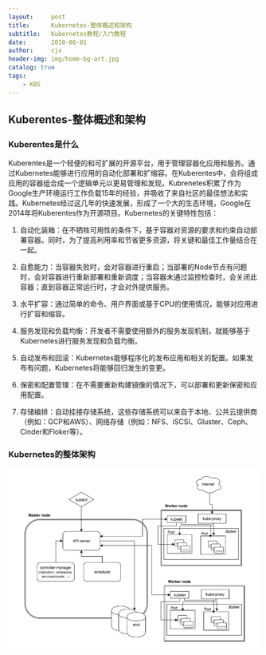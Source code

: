 ```yaml
---
layout:     post
title:      Kubernetes-整体概述和架构
subtitle:   Kubernetes教程/入门教程
date:       2018-06-01
author:     cjx
header-img: img/home-bg-art.jpg
catalog: true
tags:
    - K8S
---
```


## Kuberentes-整体概述和架构

### Kuberentes是什么

Kuberentes是一个轻便的和可扩展的开源平台，用于管理容器化应用和服务。通过Kubernetes能够进行应用的自动化部署和扩缩容。在Kuberentes中，会将组成应用的容器组合成一个逻辑单元以更易管理和发现。Kubrenetes积累了作为Google生产环境运行工作负载15年的经验，并吸收了来自社区的最佳想法和实践。Kubernetes经过这几年的快速发展，形成了一个大的生态环境，Google在2014年将Kuberentes作为开源项目。Kubernetes的关键特性包括：

1. 自动化装箱：在不牺牲可用性的条件下，基于容器对资源的要求和约束自动部署容器。同时，为了提高利用率和节省更多资源，将关键和最佳工作量结合在一起。

2. 自愈能力：当容器失败时，会对容器进行重启；当部署的Node节点有问题时，会对容器进行重新部署和重新调度；当容器未通过监控检查时，会关闭此容器；直到容器正常运行时，才会对外提供服务。

3. 水平扩容：通过简单的命令、用户界面或基于CPU的使用情况，能够对应用进行扩容和缩容。

4. 服务发现和负载均衡：开发者不需要使用额外的服务发现机制，就能够基于Kubernetes进行服务发现和负载均衡。

5. 自动发布和回滚：Kubernetes能够程序化的发布应用和相关的配置。如果发布有问题，Kubernetes将能够回归发生的变更。

6. 保密和配置管理：在不需要重新构建镜像的情况下，可以部署和更新保密和应用配置。

7. 存储编排：自动挂接存储系统，这些存储系统可以来自于本地、公共云提供商（例如：GCP和AWS）、网络存储（例如：NFS、iSCSI、Gluster、Ceph、Cinder和Floker等）。

### Kubernetes的整体架构

![](/img/kubernetes架构.png)